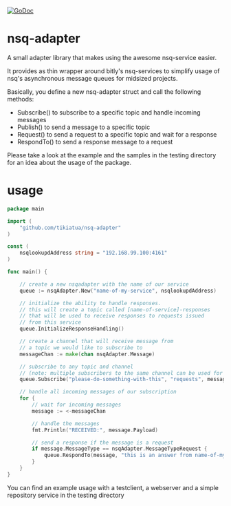 [![GoDoc](https://godoc.org/github.com/tikiatua/nsq-adapter?status.svg)](https://godoc.org/github.com/tikiatua/nsq-adapter)

# nsq-adapter
A small adapter library that makes using the awesome nsq-service easier.

It provides as thin wrapper around bitly's nsq-services to
simplify usage of nsq's asynchronous message queues for midsized projects.

Basically, you define a new nsq-adapter struct and call the following methods:
- Subscribe() to subscribe to a specific topic and handle incoming messages
- Publish() to send a message to a specific topic
- Request() to send a request to a specific topic and wait for a response
- RespondTo() to send a response message to a request

Please take a look at the example and the samples in the testing directory for
an idea about the usage of the package.

# usage
```go
package main

import (
	"github.com/tikiatua/nsq-adapter"
)

const (
	nsqlookupdAddress string = "192.168.99.100:4161"
)

func main() {

	// create a new nsqadapter with the name of our service
	queue := nsqAdapter.New("name-of-my-service", nsqlookupdAddress)

	// initialize the ability to handle responses.
	// this will create a topic called [name-of-service]-responses
	// that will be used to receive responses to requests issued
	// from this service
	queue.InitializeResponseHandling()

	// create a channel that will receive message from
	// a topic we would like to subscribe to
	messageChan := make(chan nsqAdapter.Message)

	// subscribe to any topic and channel
	// (note: multiple subscribers to the same channel can be used for load balancing)
	queue.Subscribe("please-do-something-with-this", "requests", messageChan)

	// handle all incoming messages of our subscription
	for {
  		// wait for incoming messages
		message := <-messageChan

		// handle the messages
		fmt.Println("RECEIVED:", message.Payload)

    	// send a response if the message is a request
		if message.MessageType == nsqAdapter.MessageTypeRequest {
			queue.RespondTo(message, "this is an answer from name-of-my-service")
		}
	}
}
```
You can find an example usage with a testclient, a webserver and a simple repository service in the testing directory
